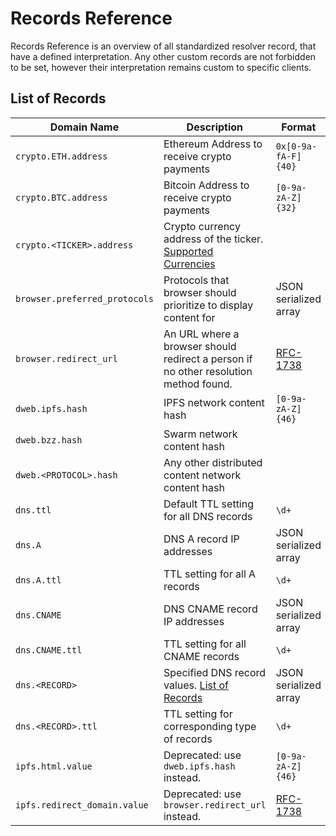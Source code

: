 <!-- vim: set nowrap: -->

# Records Reference

Records Reference is an overview of all standardized resolver record, that have a defined interpretation.
Any other custom records are not forbidden to be set, however their interpretation remains custom to specific clients.

## List of Records

| Domain Name                   | Description                                                                                                    | Format                                           | Example                                          | Docs                                      |
|-------------------------------|----------------------------------------------------------------------------------------------------------------|--------------------------------------------------|--------------------------------------------------|-------------------------------------------|
| `crypto.ETH.address`          | Ethereum Address to receive crypto payments                                                                    | `0x[0-9a-fA-F]{40}`                              | `0x0f4a10a4f46c288cea365fcf45cccf0e9d901b94`     | [Link](./ARCHITECTURE.md#crypto-payments) |
| `crypto.BTC.address`          | Bitcoin Address to receive crypto payments                                                                     | `[0-9a-zA-Z]{32}`                                | `1Nb7Mt1EqUqxxrAdmefUovS7aTgMUf2A6m`             | [Link](./ARCHITECTURE.md#crypto-payments) |
| `crypto.<TICKER>.address`     | Crypto currency address of the ticker. [Supported Currencies](https://github.com/crypti/cryptocurrencies)      |                                                  |                                                  | [Link](./ARCHITECTURE.md#crypto-payments) |
| `browser.preferred_protocols` | Protocols that browser should prioritize to display content for                                                | JSON serialized array                            | `["ipfs","http"]`                                | [Link](./BROWSER_RESOLUTION_HOWTO.md)     |
| `browser.redirect_url`        | An URL where a browser should redirect a person if no other resolution method found.                           | [RFC-1738](https://tools.ietf.org/html/rfc1738)  | `http://example.com/home.html`                   | [Link](./BROWSER_RESOLUTION_HOWTO.md)     |
| `dweb.ipfs.hash`              | IPFS network content hash                                                                                      | `[0-9a-zA-Z]{46}`                                | `QmVaAtQbi3EtsfpKoLzALm6vXphdi2KjMgxEDKeGg6wHvK` | [Link](./BROWSER_RESOLUTION_HOWTO.md)     |
| `dweb.bzz.hash`               | Swarm network content hash                                                                                     |                                                  | <!-- TODO -->                                    | [Link](./BROWSER_RESOLUTION_HOWTO.md)     |
| `dweb.<PROTOCOL>.hash`        | Any other distributed content network content hash                                                             |                                                  |                                                  | [Link](./BROWSER_RESOLUTION_HOWTO.md)     |
| `dns.ttl`                     | Default TTL setting for all DNS records                                                                        | `\d+`                                            | `128`                                            | [Link](./ARCHITECTURE.md#dns-records)     |
| `dns.A`                       | DNS A record IP addresses                                                                                      | JSON serialized array                            | `["10.0.0.1","10.0.0.2"]`                        | [Link](./ARCHITECTURE.md#dns-records)     |
| `dns.A.ttl`                   | TTL setting for all A records                                                                                  | `\d+`                                            | `128`                                            | [Link](./ARCHITECTURE.md#dns-records)     |
| `dns.CNAME`                   | DNS CNAME record IP addresses                                                                                  | JSON serialized array                            | `["example.com."]`                               | [Link](./ARCHITECTURE.md#dns-records)     |
| `dns.CNAME.ttl`               | TTL setting for all CNAME records                                                                              | `\d+`                                            | `128`                                            | [Link](./ARCHITECTURE.md#dns-records)     |
| `dns.<RECORD>`                | Specified DNS record values. [List of Records](https://en.wikipedia.org/wiki/List_of_DNS_record_types)         | JSON serialized array                            |                                                  | [Link](./ARCHITECTURE.md#dns-records)     |
| `dns.<RECORD>.ttl`            | TTL setting for corresponding type of records                                                                  | `\d+`                                            | `164`                                            | [Link](./ARCHITECTURE.md#dns-records)     |
| `ipfs.html.value`             | Deprecated: use `dweb.ipfs.hash` instead.                                                                      | `[0-9a-zA-Z]{46}`                                | `QmVaAtQbi3EtsfpKoLzALm6vXphdi2KjMgxEDKeGg6wHvK` | [Link](./BROWSER_RESOLUTION_HOWTO.md)     |
| `ipfs.redirect_domain.value`  | Deprecated: use `browser.redirect_url` instead.                                                                | [RFC-1738](https://tools.ietf.org/html/rfc1738)  | `http://example.com/home.html`                   | [Link](./BROWSER_RESOLUTION_HOWTO.md)     |
